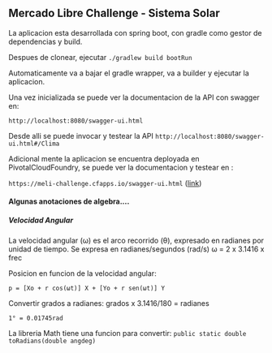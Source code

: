 ## Mercado Libre Challenge - Sistema Solar

La aplicacion esta desarrollada con spring boot, con gradle como gestor de dependencias y build.

Despues de clonear, ejecutar `./gradlew build bootRun`

Automaticamente va a bajar el gradle wrapper, va a builder y ejecutar la aplicacion.

Una vez inicializada se puede ver la documentacion de la API con swagger en:
 
`http://localhost:8080/swagger-ui.html`

Desde alli se puede invocar y testear la API `http://localhost:8080/swagger-ui.html#/Clima`

Adicional mente la aplicacion se encuentra deployada en PivotalCloudFoundry, se puede ver la documentacion y testear en :

`https://meli-challenge.cfapps.io/swagger-ui.html` ([link](https://meli-challenge.cfapps.io/swagger-ui.html))

#### Algunas anotaciones de algebra....
##### Velocidad Angular

La velocidad angular (ω) es el arco recorrido (θ), expresado en radianes por unidad de tiempo. 
Se expresa en radianes/segundos (rad/s)
ω = 2 x 3.1416 x frec

Posicion en funcion de la velocidad angular:

``p = [Xo + r cos(ωt)] X + [Yo + r sen(ωt)] Y``

Convertir grados a radianes: grados x 3.1416/180 = radianes

``1° = 0.01745rad``

La libreria Math tiene una funcion para convertir: ``public static double toRadians(double angdeg) ``
